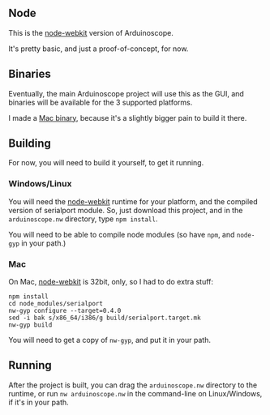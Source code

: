 ## Node

This is the [node-webkit](https://github.com/rogerwang/node-webkit) version of Arduinoscope.

It's pretty basic, and just a proof-of-concept, for now.

## Binaries

Eventually, the main Arduinoscope project will use this as the GUI, and binaries will be available for the 3 supported platforms.

I made a [Mac binary](http://konsumer.github.com/arduinoscope/downloads/arduinoscope-mac.nw), because it's a slightly bigger pain to build it there.

## Building

For now, you will need to build it yourself, to get it running.

### Windows/Linux

You will need the [node-webkit](https://github.com/rogerwang/node-webkit) runtime for your platform, and the compiled version of serialport module. So, just download this project, and in the `arduinoscope.nw` directory, type `npm install`.

You will need to be able to compile node modules (so have `npm`, and `node-gyp` in your path.)

### Mac

On Mac, [node-webkit](https://github.com/rogerwang/node-webkit) is 32bit, only, so I had to do extra stuff:

    npm install
    cd node_modules/serialport
    nw-gyp configure --target=0.4.0
    sed -i bak s/x86_64/i386/g build/serialport.target.mk
    nw-gyp build

You will need to get a copy of `nw-gyp`, and put it in your path.

## Running

After the project is built, you can drag the `arduinoscope.nw` directory to the runtime, or run `nw arduinoscope.nw` in the command-line on Linux/Windows, if it's in your path.

